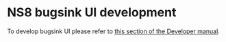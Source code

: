 # NS8 bugsink UI development

To develop bugsink UI please refer to [this section of the Developer manual](https://nethserver.github.io/ns8-core/ui/modules/#module-ui-development).
